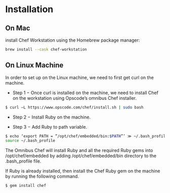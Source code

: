 # Installation

## On Mac

install Chef Workstation using the Homebrew package manager:

```bash
brew install --cask chef-workstation
```


## On Linux Machine
In order to set up on the Linux machine, we need to first get curl on the machine.

- Step 1 − Once curl is installed on the machine, we need to install Chef on the workstation using Opscode’s omnibus Chef installer.

```bash
$ curl –L https://www.opscode.com/chef/install.sh | sudo bash 
```
- Step 2 − Install Ruby on the machine.

- Step 3 − Add Ruby to path variable.

```bash
$ echo ‘export PATH = ”/opt/chef/embedded/bin:$PATH”’ ≫ ~/.bash_profile && 
source ~/.bash_profile 
```
The Omnibus Chef will install Ruby and all the required Ruby gems into /opt/chef/embedded by adding /opt/chef/embedded/bin directory to the .bash_profile file.

If Ruby is already installed, then install the Chef Ruby gem on the machine by running the following command.

```bash
$ gem install chef 
```

